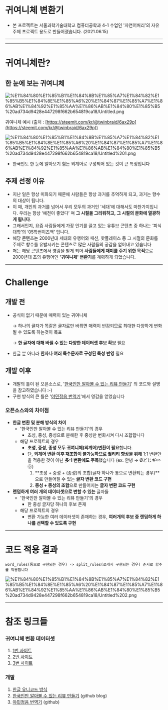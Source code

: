 # 귀여니체 변환기

- 본 프로젝트는 서울과학기술대학교 컴퓨터공학과 4-1 수업인 '자연어처리'의 자유주제 프로젝트 용도로 만들어졌습니다. (2021.06.15)

---

---

# 귀여니체란?

## 한 눈에 보는 귀여니체

![%E1%84%80%E1%85%B1%E1%84%8B%E1%85%A7%E1%84%82%E1%85%B5%E1%84%8E%E1%85%A6%20%E1%84%87%E1%85%A7%E1%86%AB%E1%84%92%E1%85%AA%E1%86%AB%E1%84%80%E1%85%B5%20ad734d9428e447298f662b654819ca18/Untitled.png](%E1%84%80%E1%85%B1%E1%84%8B%E1%85%A7%E1%84%82%E1%85%B5%E1%84%8E%E1%85%A6%20%E1%84%87%E1%85%A7%E1%86%AB%E1%84%92%E1%85%AA%E1%86%AB%E1%84%80%E1%85%B5%20ad734d9428e447298f662b654819ca18/Untitled.png)

귀여니체 예시 (출처 : [https://steemit.com/kr/@twinbraid/6ax29p](https://steemit.com/kr/@twinbraid/6ax29p))

![%E1%84%80%E1%85%B1%E1%84%8B%E1%85%A7%E1%84%82%E1%85%B5%E1%84%8E%E1%85%A6%20%E1%84%87%E1%85%A7%E1%86%AB%E1%84%92%E1%85%AA%E1%86%AB%E1%84%80%E1%85%B5%20ad734d9428e447298f662b654819ca18/Untitled%201.png](%E1%84%80%E1%85%B1%E1%84%8B%E1%85%A7%E1%84%82%E1%85%B5%E1%84%8E%E1%85%A6%20%E1%84%87%E1%85%A7%E1%86%AB%E1%84%92%E1%85%AA%E1%86%AB%E1%84%80%E1%85%B5%20ad734d9428e447298f662b654819ca18/Untitled_1.png)

- 한국인도 한 눈에 알아보기 힘든 외계어로 구성되어 있는 것이 큰 특징입니다

## 주제 선정 이유

- 지난 일은 항상 미화되기 때문에 사람들은 항상 과거를 추억하게 되고, 과거는 향수의 대상이 됩니다.
- 이 때, 개인의 과거를 넘어서 우리 모두의 과거인 '세대'에 대해서도 마찬가지입니다. 우리는 항상 ‘예전이 좋았다’ 며 **그 시절을 그리워하고, 그 시절의 문화에 열광하게 됩니다**.
- 그래서인지, 요즘 사람들에게 가장 인기를 끌고 있는 유튜브 콘텐츠 중 하나는 ‘피식대학’의 ‘05학번이즈백’ 입니다.
- 해당 콘텐츠는 2000년대 세대의 유행어와 패션, 핫플레이스 등 그 시절의 문화를 주제로 향수를 유발시키는 콘텐츠로 많은 사람들의 공감을 얻어내고 있습니다
- 저는 해당 콘텐츠에서 영감을 받게 되어 **사람들에게 재미를 주기 위한 목적**으로 2000년대 초의 유행어인 **'귀여니체' 변환기**를 계획하게 되었습니다.

---

# Challenge

## 개발 전

- 공식이 없기 때문에 매력이 있는 귀여니체

    → 하나의 글자가 똑같은 글자로만 바뀌면 매력이 반감되므로 최대한 다양하게 변화될 수 있도록 하는것이 목표

    → **한 글자에 대해 바뀔 수 있는 다양한 데이터셋 후보 확보** 필요

- 한글 뿐 아니라 **한자나 여러 특수문자로 구성된 특성** **반영** 필요

## 개발 이후

- 개발의 틀이 된 오픈소스로, '[한국인만 알아볼 수 있는 리뷰 만들기](https://jinh0park.github.io/posts/2018/08/05/hangul.html)' 의 코드와 설명을 참고하였습니다 :-)
- 구현 방식의 큰 틀은 '[야민정음 번역기](https://github.com/joonahn/yamin.py/blob/master/yamin.py)'에서 영감을 얻었습니다

### 오픈소스와의 차이점

- **한글 변환 및 분해 방식의 차이**
    - '한국인만 알아볼 수 있는 리뷰 만들기'의 경우
        - 초성, 중성, 종성으로 분해한 후 중성만 변화시켜 다시 조합합니다
    - 해당 프로젝트의 경우
        - **초성, 중성, 종성 모두 귀여니체(외계어)변환이 필요**합니다.
        - 단, **외계어 변환 이후 재조합이 불가능하므로 퀄리티 향상을 위해** 1:1 변환만을 적용한 것이 아닌 **多:1 변환에도 주목**했습니다 (ex. 안녕 → Øどじギ∽㉧)
            1. **초성 + 중성 + (종성)의 조합(글자 하나가 통으로 변환되는 경우)**으로 만들어질 수 있는 **글자 변환 코드 구현**
            2. **중성 + 종성의 조합**으로 만들어지는 **글자 변환 코드 구현**
- **랜덤하게 여러 개의 데이터셋으로 변할 수 있는** 글자들
    - '한국인만 알아볼 수 있는 리뷰 만들기'의 경우
        - 한 중성 글자당 하나의 후보 존재
    - 해당 프로젝트의 경우
        - 변환 가능한 여러 데이터셋이 존재하는 경우, **여러개의 후보 중 랜덤하게 하나를 선택할 수 있도록 구현**

---

# 코드 적용 결과

`word_rules(통으로 구현되는 경우) -> split_rules(쪼개서 구현되는 경우) 순서로 함수를 적용합니다`

![%E1%84%80%E1%85%B1%E1%84%8B%E1%85%A7%E1%84%82%E1%85%B5%E1%84%8E%E1%85%A6%20%E1%84%87%E1%85%A7%E1%86%AB%E1%84%92%E1%85%AA%E1%86%AB%E1%84%80%E1%85%B5%20ad734d9428e447298f662b654819ca18/Untitled%202.png](%E1%84%80%E1%85%B1%E1%84%8B%E1%85%A7%E1%84%82%E1%85%B5%E1%84%8E%E1%85%A6%20%E1%84%87%E1%85%A7%E1%86%AB%E1%84%92%E1%85%AA%E1%86%AB%E1%84%80%E1%85%B5%20ad734d9428e447298f662b654819ca18/Untitled_2.png)

---

# 참조 링크들

### 귀여니체 변환 데이터셋

1. [1번 사이트](https://blog.naver.com/furlong49/221191482769)
2. [2번 사이트](https://steemit.com/kr/@twinbraid/6ax29p)
3. [3번 사이트](https://blog.naver.com/3345/220645089468)

### 개발

1. [한글 유니코드 방식](https://hanggoo.tistory.com/10)
2. [한국인만 알아볼 수 있는 리뷰 만들기](https://jinh0park.github.io/posts/2018/08/05/hangul.html) (github blog)
3. [야민정음 번역기](https://github.com/joonahn/yamin.py/blob/master/yamin.py) (github)